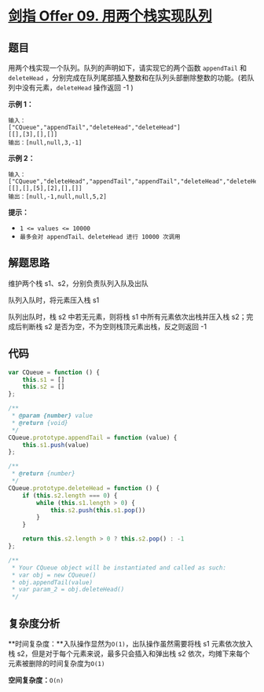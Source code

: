 # [剑指 Offer 09. 用两个栈实现队列](https://leetcode-cn.com/problems/yong-liang-ge-zhan-shi-xian-dui-lie-lcof/)
## 题目
用两个栈实现一个队列。队列的声明如下，请实现它的两个函数 `appendTail` 和 `deleteHead` ，分别完成在队列尾部插入整数和在队列头部删除整数的功能。(若队列中没有元素，`deleteHead` 操作返回 -1 )

 

<strong>示例 1：</strong>

```
输入：
["CQueue","appendTail","deleteHead","deleteHead"]
[[],[3],[],[]]
输出：[null,null,3,-1]
```

<strong>示例 2：</strong>

```
输入：
["CQueue","deleteHead","appendTail","appendTail","deleteHead","deleteHead"]
[[],[],[5],[2],[],[]]
输出：[null,-1,null,null,5,2]
```

<strong>提示：</strong>


- `1 <= values <= 10000`
- `最多会对 appendTail、deleteHead 进行 10000 次调用`



## 解题思路

维护两个栈 s1、s2，分别负责队列入队及出队

队列入队时，将元素压入栈 s1

队列出队时，栈 s2 中若无元素，则将栈 s1 中所有元素依次出栈并压入栈 s2；完成后判断栈 s2 是否为空，不为空则栈顶元素出栈，反之则返回 -1


## 代码
```js
var CQueue = function () {
    this.s1 = []
    this.s2 = []
};

/** 
 * @param {number} value
 * @return {void}
 */
CQueue.prototype.appendTail = function (value) {
    this.s1.push(value)
};

/**
 * @return {number}
 */
CQueue.prototype.deleteHead = function () {
    if (this.s2.length === 0) {
        while (this.s1.length > 0) {
            this.s2.push(this.s1.pop())
        }
    }

    return this.s2.length > 0 ? this.s2.pop() : -1
};

/**
 * Your CQueue object will be instantiated and called as such:
 * var obj = new CQueue()
 * obj.appendTail(value)
 * var param_2 = obj.deleteHead()
 */
```

## 复杂度分析

**时间复杂度：**入队操作显然为`O(1)`，出队操作虽然需要将栈 s1 元素依次放入栈 s2，但是对于每个元素来说，最多只会插入和弹出栈 s2 依次，均摊下来每个元素被删除的时间复杂度为`O(1)`

**空间复杂度：**`O(n)`